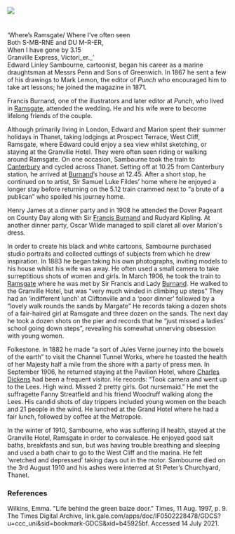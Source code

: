 <a href="https://dev.visual-essays.app"><img src="https://dev-visual-essays.netlify.app/images/ve-button.png"></a> 
<param ve-config title="Edward Linley Sambourne (1844-1910)" author="Michelle Crowther" layout="vtl" banner="/iamges/banners/19c.jpg">

<param ve-entity eid="Q693450" aliases="Greenwich">
<param ve-entity eid="Q736439" aliases="Ramsgate">
<param ve-entity eid="Q618045" aliases="Margate">
<param ve-entity eid="Q922739" aliases="Broadstairs">
<param ve-entity eid="Q375314" aliases="Folkestone">

#
 
‘Where’s Ramsgate/ Where I’ve often seen   
Both S-MB-RNE and DU M-R-ER,   
When I have gone by 3.15   
Granville Express, Victori_er._’    
Edward Linley Sambourne, cartoonist, began his career as a marine draughtsman at Messrs Penn and Sons of Greenwich. In 1867 he sent a few of his drawings to Mark Lemon, the editor of _Punch_ who encouraged him to take art lessons; he joined the magazine in 1871.
<param ve-image url="https://upload.wikimedia.org/wikipedia/commons/6/64/Edward_Linley_Sambourne%2C_self_portrait_1891.png” label=”Edward Linley Sambourne” attribution=”Public domain, via Wikimedia Commons”>

A few years later, after inheriting from his aunt, Sambourne married Marion Herapath at St Peter’s Church, Thanet in 1874. His bride was the daughter of Spencer Herapath, a wealthy London stockbroker who had built Westwood Lodge as a holiday home. The wedding attracted visitors from London and “a more imposing and pretty wedding has never been witnessed in the Isle of Thanet.” Special trains brought the visitors to Broadstairs station which was decorated with evergreens and flowers.  [Francis Burnand](/19c/19c-burnand-biography), one of the illustrators and later editor at _Punch_, who lived in [Ramsgate](/19c/19c-ramsgate), attended the wedding. He and his wife were to become lifelong friends of the couple. 
<param ve-image url="https://upload.wikimedia.org/wikipedia/commons/4/41/St_Peters_Church%2C_Broadstairs.jpg" label="St Peter's Church, Broadstairs" attribution="Graham Pritchard, CC BY-SA 2.0, via Wikimedia Commons">

Although primarily living in London, Edward and Marion spent their summer holidays in Thanet, taking lodgings at Prospect Terrace, West Cliff, Ramsgate, where Edward could enjoy a sea view whilst sketching, or staying at the Granville Hotel. They were often seen riding or walking around Ramsgate.   On one occasion, Sambourne took the train to [Canterbury](/19c/19c-canterbury) and cycled across Thanet. Setting off at 10.25 from Canterbury station, he arrived at [Burnand](/19c/19c-burnand-biography)’s house at 12.45. After a short stop, he continued on to artist, Sir Samuel Luke Fildes’ home where he enjoyed a longer stay before returning on the 5.12 train crammed next to “a brute of a publican” who spoiled his journey home. 
<param ve-image url=”https://upload.wikimedia.org/wikipedia/commons/8/82/Edward_Linley_Sambourne_Vanity_Fair_1892-01-16.jpg” label="Caricature of Mr EL Sambourne ("Sammy") c 1891 Published in Vanity Fair, 16 January 1892, as Men of the Day Number 528” attribution="Leslie Ward, Public domain, via Wikimedia Commons”>

The Sambournes moved in artistic and literary circles. In 1884 Edward met [Henry James](/19c/19c-james-biography) at a dinner party  and in 1908 he attended the Dover Pageant on County Day along with Sir [Francis Burnand](/19c/19c-burnand-biography) and Rudyard Kipling. At another dinner party, Oscar Wilde managed to spill claret all over Marion's dress.

In order to create his black and white cartoons, Sambourne purchased studio portraits and collected cuttings of subjects from which he drew inspiration. In 1883 he began taking his own photographs, inviting models to his house whilst his wife was away.   He often used a small camera to take surreptitious shots of women and girls. In March 1906, he took the train to [Ramsgate](/19c/19c-ramsgate) where he was met by Sir Francis and Lady [Burnand](/19c/19c-burnand-biography). He walked to the Granville Hotel, but was “very much winded in climbing up steps”  They had an ‘indifferent lunch’ at Cliftonville and a ‘poor dinner’ followed by a “lovely walk rounds the sands by Margate”  He records taking a dozen shots of a fair-haired girl at Ramsgate and three dozen on the sands. The next day he took a dozen shots on the pier and records that he “just missed a ladies’ school going down steps”, revealing his somewhat unnerving obsession with young women.  
<param ve-image url="https://upload.wikimedia.org/wikipedia/commons/0/01/Edward_Linley_Sambourne_modelling_10_Jan_1895.jpg” label="Self portrait of Linley Sambourne modelling for a Punch cartoon 'Quite English, You Know!'published Vol 108, Jan 19, 1895, pg 26." attribution="Heritage123 at English Wikipedia, Public domain, via Wikimedia Commons”>

Sambourne also visited [Folkestone](/19c/19c-folkestone). In 1882 he made “a sort of Jules Verne journey into the bowels of the earth” to visit the Channel Tunnel Works, where he toasted the health of her Majesty half a mile from the shore with a party of press men. In September 1906, he returned staying at the Pavilion Hotel, where [Charles Dickens](/dickens/dickens-folkestone) had been a frequent visitor. He records: “Took camera and went up to the Lees. High wind. Missed 2 pretty girls. Got nursemaid.” He met the suffragette Fanny Streatfield and his friend Woodruff walking along the Lees. His candid shots of day trippers included young women on the beach and 21 people in the wind. He lunched at the Grand Hotel where he had a fair lunch, followed by coffee at the Metropole. 
<param ve-image url="https://upload.wikimedia.org/wikipedia/commons/d/df/Lee%27s_Promenade_and_Bandstand%2C_Folkestone%2C_England-LCCN2002696748.tif" label="Promenade and Bandstand, Folkestone, c.1890-1900" attribution="Photochrom Print Collection, Public domain, via Wikimedia Commons">

In the winter of 1910, Sambourne, who was suffering ill health, stayed at the Granville Hotel, Ramsgate in order to convalesce. He enjoyed good salt baths, breakfasts and sun, but was having trouble breathing and sleeping and used a bath chair to go to the West Cliff and the marina. He felt ‘wretched and depressed’  taking days out in the motor. Sambourne died on the 3rd August 1910 and his ashes were interred at St Peter’s Churchyard, Thanet.
<param ve-image url="https://stor.artstor.org/stor/c588a4b8-e77a-4b52-bf74-c1dc705350b8" label="Granville Hotel, Ramsgate">

### References

[^ref1]: "Where's Ramsgate?" Punch, or the London Charivari, vol. XCIV, 11 Feb. 1888, p. 70. Nineteenth Century UK Periodicals, link.gale.com/apps/doc/DX1901933694/NCUK?u=ccc_uni&sid=bookmark-NCUK&xid=e7b764c4. Accessed 13 July 2021.  
[^ref2]: _Thanet Advertiser_ – October 24 1874.   
[^ref3]: _Thanet Advertiser_ - Saturday 22 September 1894.    
[^ref4]: [Linley Sambourne's Diary](https://www.rbkc.gov.uk/pdf/LSH1896v3.pdf)
[^ref5]: https://www.spectator.co.uk/article/fine-artist-but-a-dirty-old-man
[^ref6]: _Dover Express - Friday 17 July 1908.   
[^ref7]: https://www.rbkc.gov.uk/subsites/museums/18staffordterrace/theworkoflinleysambourne/photography/thefemalemodel.aspx
[^ref8]: [Linley Sambourne's Diary](https://www.rbkc.gov.uk/pdf/LSH1906v2.pdf)
[^ref9]: [Linley Sambourne's Diary](https://www.rbkc.gov.uk/pdf/LSH1906v2.pdf)
[^ref10]: [Linley Sambourne's Diary](https://www.rbkc.gov.uk/pdf/LSH1906v2.pdf)
[^ref11]: [Linley Sambourne's Diary](https://www.rbkc.gov.uk/pdf/LSH1910v3.pdf)
[^ref12]: _The East Kent Times_ - 10 August 1910.   
       
Wilkins, Emma. "Life behind the green baize door." Times, 11 Aug. 1997, p. 9. The Times Digital Archive, link.gale.com/apps/doc/IF0502228478/GDCS?u=ccc_uni&sid=bookmark-GDCS&xid=b45925bf. Accessed 14 July 2021.
